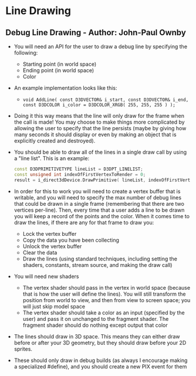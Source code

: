 # Line Drawing

## Debug Line Drawing - Author: John-Paul Ownby

- You will need an API for the user to draw a debug line by specifying the following:
  - Starting point (in world space)
  - Ending point (in world space)
  - Color
- An example implementation looks like this:
  - ```void AddLine( const D3DVECTOR& i_start, const D3DVECTOR& i_end, const D3DCOLOR i_color = D3DCOLOR_XRGB( 255, 255, 255 ) );```
- Doing it this way means that the line will only draw for the frame when the call is made! You may choose to make things more complicated by allowing the user to specify that the line persists (maybe by giving how many seconds it should display or even by making an object that is explicitly created and destroyed).
- You should be able to draw all of the lines in a single draw call by using a "line list". This is an example:

  ```cpp
  const D3DPRIMITIVETYPE lineList = D3DPT_LINELIST;
  const unsigned int indexOfFirstVertexToRender = 0;
  result = i_direct3dDevice.DrawPrimitive( lineList, indexOfFirstVertexToRender, s_debugLines.size() );
  ```

- In order for this to work you will need to create a vertex buffer that is writable, and you will need to specify the max number of debug lines that could be drawn in a single frame (remembering that there are two vertices per-line). Then, every time that a user adds a line to be drawn you will keep a record of the points and the color. When it comes time to draw the lines, if there are any for that frame to draw you:
  - Lock the vertex buffer
  - Copy the data you have been collecting
  - Unlock the vertex buffer
  - Clear the data
  - Draw the lines (using standard techniques, including setting the shaders, constants, stream source, and making the draw call)
- You will need new shaders
  - The vertex shader should pass in the vertex in world space (because that is how the user will define the lines). You will still transform the position from world to view, and then from view to screen space; you will just skip model space
  - The vertex shader should take a color as an input (specified by the user) and pass it on unchanged to the fragment shader. The fragment shader should do nothing except output that color
- The lines should draw in 3D space. This means they can either draw before or after your 3D geometry, but they should draw before your 2D sprites.
- These should only draw in debug builds (as always I encourage making a specialized #define), and you should create a new PIX event for them